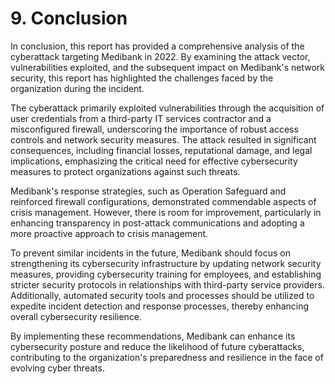 # 9. Conclusion

In conclusion, this report has provided a comprehensive analysis of the cyberattack targeting Medibank in 2022. By examining the attack vector, vulnerabilities exploited, and the subsequent impact on Medibank's network security, this report has highlighted the challenges faced by the organization during the incident.

The cyberattack primarily exploited vulnerabilities through the acquisition of user credentials from a third-party IT services contractor and a misconfigured firewall, underscoring the importance of robust access controls and network security measures. The attack resulted in significant consequences, including financial losses, reputational damage, and legal implications, emphasizing the critical need for effective cybersecurity measures to protect organizations against such threats.

Medibank's response strategies, such as Operation Safeguard and reinforced firewall configurations, demonstrated commendable aspects of crisis management. However, there is room for improvement, particularly in enhancing transparency in post-attack communications and adopting a more proactive approach to crisis management.

To prevent similar incidents in the future, Medibank should focus on strengthening its cybersecurity infrastructure by updating network security measures, providing cybersecurity training for employees, and establishing stricter security protocols in relationships with third-party service providers. Additionally, automated security tools and processes should be utilized to expedite incident detection and response processes, thereby enhancing overall cybersecurity resilience.

By implementing these recommendations, Medibank can enhance its cybersecurity posture and reduce the likelihood of future cyberattacks, contributing to the organization's preparedness and resilience in the face of evolving cyber threats.
